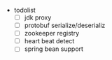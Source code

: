 
* todolist
    * [ ] jdk proxy
    * [ ] protobuf serialize/deserializ
    * [ ] zookeeper registry
    * [ ] heart beat detect
    * [ ] spring bean support